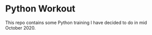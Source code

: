 # Python Workout

This repo contains some Python training I have decided to do in mid October 2020.
